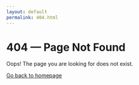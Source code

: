 ```yaml
---
layout: default
permalink: 404.html
---
```


# 404 — Page Not Found

Oops! The page you are looking for does not exist.

[Go back to homepage](./)
